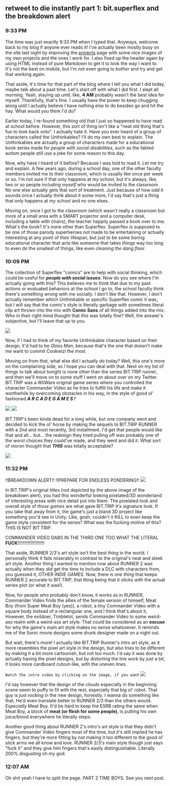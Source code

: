 ## retweet to die instantly part 1: bit.superflex and the breakdown alert
### 9:33 PM

The time was just exactly 9:33 PM when I typed that. Anyways, welcome back to my blog if anyone ever reads it! I've actually been mostly busy on the site last night by improving the [projects](https://rustmotherboard.github.io/projects) page with some nice images of my own projects and the ones I work for. I also fixed up the header again by using HTML instead of pure Markdown to get it to look the way I want to. It's not the best on mobile, but I'm not even going to *bother* and try and get that working again.

That aside, it's time for that part of the blog where I tell you what I did today, maybe talk about a past time. Let's start off with what I did first. I slept all morning. Yeah, staying up until, like, **4 AM** probably wasn't the best idea for myself. Thankfully, that's fine. I usually have the power to keep chugging along until I actually believe I have nothing else to do besides go and hit the hay. What would *you* think I'd do?

Earlier today, I re-found something old that I just so happened to have read at school before. However, this sort of thing isn't like a "neat old thing that's fun to look back onto". I actually hate it. Have you ever heard of a group of characters called the Unthinkables? I'll do my own best to explain. The Unthinkables are actually a group of characters made for a educational book series made for *people with social disabilities*, such as the fabled autism people still use a joke for some reason to this day.

Now, why have I heard of it before? Because I was told to read it. Let me try and explain. A few years ago, during a school day, one of the other faculty members invited me to their classroom, which is usually like once per week or so. I'm not sure if that only happens at my school, but it's always, like, two or so people including *myself* who would be invited to the classroom. No one else actually gets that sort of treatment. Just because of how *odd* it sounds once I actually think about it some more, I'd say that's just a thing that only happens at *my* school and no one elses.

Moving on, once I got to the classroom (which wasn't really a classroom but more of a small area with a SMART projector and a computer desk, including a table with chairs), the teacher happily passed a book over to me. What's the book? It's none other than Superflex. Superflex is supposed to be one of those parody superheroes not made to be entertaining or actually interesting at any point of their lifespan, but just to be some boring educational character that acts like someone that takes things way too long to even do the smallest of things, like even *cleaning the dang floor*.

### 10:09 PM
The collection of Superflex "comics" are to help with social thinking, which could be useful for _**people with social issues**_. Now do you see where I'm actually going with this? This believes me to think that due to my past actions or evaluated behaviors at the school I go to, the school faculty think there's something wrong with me socially. I don't like that. However, I don't actually remember which Unthinkable or specific Superflex comic it was, but I will say that the comic's style is literally garbage with sometimes literal clip art thrown into the mix with **Comic Sans** of all things added into the mix. Who in their right mind thought that *this* was totally fine? Well, the answer's subjective, but I'll leave that up to you.

![](https://raw.githubusercontent.com/rustMotherboard/rustmotherboard.github.io/master/images/blog/2019/08/unthink.png)

Now, if I had to think of my favorite Unthinkable character based on their design, it'd had to be *Glass Man*, because that's the one that doesn't make me want to commit Cookieizi the most.

Moving on from that, what else did I actually *do* today? Well, this one's more on the complaining side, so I hope you can deal with that. Next on my list of things to talk about tonight is none other than the series BIT.TRIP runner, and then we'll move on to some stuff I went on about over on my Twitter. BIT.TRIP was a WiiWare original game series where you controlled the character Commander Video as he tries to fulfill his life and make it worthwhile by overcoming obstacles in his way, in the style of good ol' fashioned _**A R C A D E  G A M E S !**_

![](https://raw.githubusercontent.com/rustMotherboard/rustmotherboard.github.io/master/images/blog/2019/08/bischt_trip_3.png)
![](https://raw.githubusercontent.com/rustMotherboard/rustmotherboard.github.io/master/images/blog/2019/08/bischt_trip_4.png)

BIT.TRIP's been kinda dead for a long while, but one company went and decided to kick the ol' horse by making the sequels to BIT.TRIP RUNNER with a 2nd and most recently, 3rd installment. I'd get that people would like that and all... but... the redesign they tried pulling off was probably one of the worst choices they could've made, and they went and did it. What sort of moron thought that _**THIS**_ was totally acceptable?

![](https://raw.githubusercontent.com/rustMotherboard/rustmotherboard.github.io/master/images/blog/2019/08/bischt_trip_6.png)

### 11:32 PM
!!BREAKDOWN ALERT!! !!PREPARE FOR ENDLESS PONDERING!!
![](https://raw.githubusercontent.com/rustMotherboard/rustmotherboard.github.io/master/images/blog/2019/08/image_114.png)

In BIT.TRIP's original titles (not depicted by the above image of the breakdown alert), you had this wonderful looking pixelated/3D wonderland of interesting areas with nice detail put into them. The pixelated look and overall style of *those games* are what gave BIT.TRIP it's signature look. If you take that away from it, the game's just a bland 3D project like something you'd see in Unity. Like, gosh, couldn't it KILL to even keep the game style consistent for the series? What was the fucking motive of this? THIS IS NOT BIT.TRIP.

COMMANDER VIDEO DABS IN THE THIRD ONE TOO WHAT THE LITERAL **FUCK**!!!!!!!!!!!!!!!!!!!!!

That aside, RUNNER 2/3's art style isn't the best thing in the world. I personally think it fails miserably in contrast to the original's neat and sleek art style. Another thing I wanted to mention now about RUNNER 2 was actually when they *did* get the time to include a DLC with characters from, you guessed it, OTHER INDIE GAMES. Now, there is *one thing* that keeps RUNNER 2 accurate to BIT.TRIP, that thing being that it sticks with the actual series plot (or what it was!). 

Now, for people who probably don't know, it works as in RUNNER, Commander Video finds the allies of the female version of himself, Meat Boy (from Super Meat Boy (yes)), a robot, a tiny Commander Video with a square body instead of a rectangular one, and I think that's about it, However, the evildoer, Timbletot, sends Commander Video to some weird-ass realm with a weird-ass art style. That could be considered as an **excuse** for why the game's main art style makes no sense whatsoever. It reminds me of the Sonic movie designs some drunk designer made on a night out.

But wait, there's more! I actually like BIT.TRIP Runner's intro art style, as it more resembles the pixel art style in the design, but also tries to be different by making it a bit more cartoonish, but not too much. I'd say it was done by actually having the pixel designs, but by distorting the line work by *just* a bit, it looks more cardboard cutout-like, with the uneven lines.

`Watch the intro video by clicking on the image, if you want`
[![](https://raw.githubusercontent.com/rustMotherboard/rustmotherboard.github.io/master/images/blog/2019/08/image_113.png)](https://www.youtube.com/watch?v=WxnLuc8cL8g)

I'd say however that the design of the *clouds* especially in the beginning scene seem to puffy to fit with the rest, especially that big ol' robot. That guy is just *rocking* in the new design, honestly. I wanna do something like that. He'd even translate better to RUNNER 2/3 than the others would. *Especially* Meat Boy. It'd be hard to keep the ESRB rating the same when Meat Boy, a block of **meat (or flesh for some people)**, is putting his own juice/blood everywhere he literally steps.

Another good thing about RUNNER 2's intro's art style is that they didn't give Commander Video fingers most of the time, but it's still implied he has fingers, but they're more fitting by not making it too different to the good ol' stick arms we all know and love. RUNNER 2/3's main style though just says "fuck it" and they give him fingers that's easily distinguishable. Literally 200% disgusting oh my god.

### 12:07 AM
Oh shit yeah I have to split the page. PART 2 TIME BOYS. See you next post.